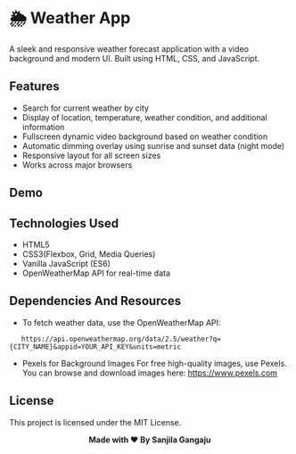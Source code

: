 # 🌦️ Weather App

A sleek and responsive weather forecast application with a video background and modern UI. Built using HTML, CSS, and JavaScript.

## Features
* Search for current weather by city  
* Display of location, temperature, weather condition, and additional information  
* Fullscreen dynamic video background based on weather condition  
* Automatic dimming overlay using sunrise and sunset data (night mode)  
* Responsive layout for all screen sizes  
* Works across major browsers 

## Demo

## Technologies Used
* HTML5
* CSS3(Flexbox, Grid, Media Queries)
* Vanilla JavaScript (ES6)
* OpenWeatherMap API for real-time data

## Dependencies And Resources
* To fetch weather data, use the OpenWeatherMap API:
```
   https://api.openweathermap.org/data/2.5/weather?q={CITY_NAME}&appid=YOUR_API_KEY&units=metric
```
* Pexels for Background Images
For free high-quality images, use Pexels. You can browse and download images here:
 https://www.pexels.com

## License
This project is licensed under the MIT License.

<p align="center"><strong>Made with ❤️ By Sanjila Gangaju</strong></p>
